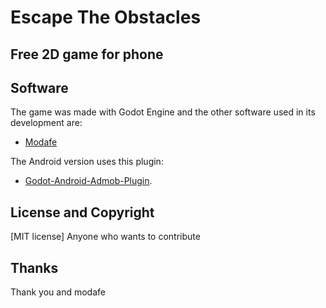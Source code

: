 # Escape The Obstacles

## Free 2D game for phone

## Software

The game was made with Godot Engine and the other software used in its development are:
* [Modafe](https://github.com/modafe5124)

The Android version uses this plugin:
* [Godot-Android-Admob-Plugin](https://github.com/Shin-NiL/Godot-Android-Admob-Plugin).

## License and Copyright

[MIT license]
Anyone who wants to contribute

## Thanks

Thank you and modafe
